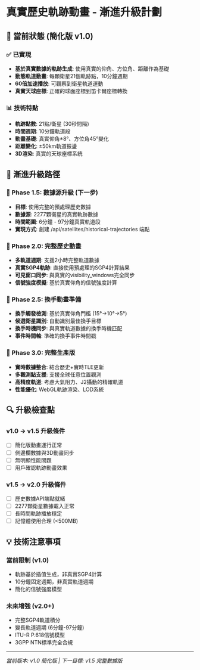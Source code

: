 # 真實歷史軌跡動畫 - 漸進升級計劃

## 🎯 當前狀態 (簡化版 v1.0)

### ✅ 已實現
- **基於真實數據的軌跡生成**: 使用真實的仰角、方位角、距離作為基礎
- **動態軌道動畫**: 每顆衛星21個軌跡點，10分鐘週期
- **60倍加速播放**: 可觀察到衛星軌道運動
- **真實天球座標**: 正確的球面座標到笛卡爾座標轉換

### 📊 技術特點
- **軌跡點數**: 21點/衛星 (30秒間隔)
- **時間週期**: 10分鐘軌道段
- **動畫基礎**: 真實仰角±8°、方位角45°變化
- **距離變化**: ±50km軌道振盪
- **3D渲染**: 真實的天球座標系統

## 🚀 漸進升級路徑

### 📅 Phase 1.5: 數據源升級 (下一步)
- **目標**: 使用完整的預處理歷史數據
- **數據源**: 2277顆衛星的真實軌跡數據
- **時間範圍**: 6分鐘 - 97分鐘真實軌道段
- **實現方式**: 創建 /api/satellites/historical-trajectories 端點

### 📅 Phase 2.0: 完整歷史動畫
- **多軌道週期**: 支援2小時完整軌道數據
- **真實SGP4軌跡**: 直接使用預處理的SGP4計算結果
- **可見窗口同步**: 與真實的visibility_windows完全同步
- **信號強度模擬**: 基於真實仰角的信號強度計算

### 📅 Phase 2.5: 換手動畫準備
- **換手觸發檢測**: 基於真實仰角門檻 (15°→10°→5°)
- **候選衛星識別**: 自動識別最佳換手目標
- **換手時機同步**: 與真實軌道數據的換手時機匹配
- **事件時間軸**: 準確的換手事件時間戳

### 📅 Phase 3.0: 完整生產版
- **實時數據整合**: 結合歷史+實時TLE更新
- **多觀測點支援**: 支援全球任意位置觀測
- **高精度軌道**: 考慮大氣阻力、J2攝動的精確軌道
- **性能優化**: WebGL軌跡渲染、LOD系統

## 🔍 升級檢查點

### v1.0 → v1.5 升級條件
- [ ] 簡化版動畫運行正常
- [ ] 側邊欄數據與3D動畫同步
- [ ] 無明顯性能問題
- [ ] 用戶確認軌跡動畫效果

### v1.5 → v2.0 升級條件  
- [ ] 歷史數據API端點就緒
- [ ] 2277顆衛星數據載入正常
- [ ] 長時間軌跡播放穩定
- [ ] 記憶體使用合理 (<500MB)

## 💡 技術注意事項

### 當前限制 (v1.0)
- 軌跡基於插值生成，非真實SGP4計算
- 10分鐘固定週期，非真實軌道週期
- 簡化的信號強度模型

### 未來增強 (v2.0+)
- 完整SGP4軌道積分
- 變長軌道週期 (6分鐘-97分鐘)
- ITU-R P.618信號模型
- 3GPP NTN標準完全合規

---
*當前版本: v1.0 簡化版 | 下一目標: v1.5 完整數據版*
